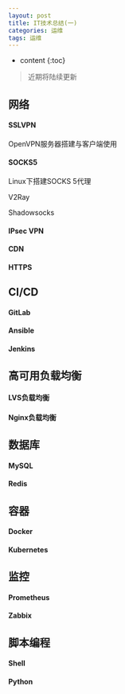```yaml
---
layout: post
title: IT技术总结(一)
categories: 运维
tags: 运维
---
```


* content
{:toc}

> 近期将陆续更新

## 网络
#### SSLVPN
OpenVPN服务器搭建与客户端使用

#### SOCKS5
Linux下搭建SOCKS 5代理

V2Ray

Shadowsocks

#### IPsec VPN
#### CDN
#### HTTPS

## CI/CD
#### GitLab
#### Ansible
#### Jenkins

## 高可用负载均衡
#### LVS负载均衡
#### Nginx负载均衡

## 数据库
#### MySQL
#### Redis


## 容器
#### Docker
#### Kubernetes

## 监控
#### Prometheus
#### Zabbix

## 脚本编程
#### Shell
#### Python